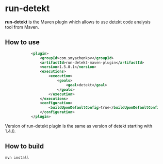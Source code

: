# __run-detekt__

**run-detekt** is the Maven plugin which allows to use [detekt](https://github.com/arturbosch/detekt) code analysis tool from Maven.

## How to use
```xml
            <plugin>
                <groupId>com.smyachenkov</groupId>
                <artifactId>run-detekt-maven-plugin</artifactId>
                <version>1.5.0.1</version>
                <executions>
                    <execution>
                        <goals>
                            <goal>detekt</goal>
                        </goals>
                    </execution>
                </executions>
                <configuration>
                    <buildUponDefaultConfig>true</buildUponDefaultConfig>
                </configuration>
            </plugin>
```

Version of run-detekt plugin is the same as version of detekt starting with 1.4.0.

## How to build
```
mvn install
```
